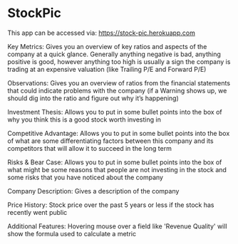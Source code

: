 # StockPic

This app can be accessed via: https://stock-pic.herokuapp.com

Key Metrics: Gives you an overview of key ratios and aspects of the company at a quick glance. Generally anything negative is bad, anything positive is good, 
however anything too high is usually a sign the company is trading at an expensive valuation (like Trailing P/E and Forward P/E)

Observations: Gives you an overview of ratios from the financial statements that could indicate problems with the company 
(if a Warning shows up, we should dig into the ratio and figure out why it’s happening)

Investment Thesis: Allows you to put in some bullet points into the box of why you think this is a good stock worth investing in

Competitive Advantage: Allows you to put in some bullet points into the box of what are some differentiating factors between this company 
and its competitors that will allow it to succeed in the long term

Risks & Bear Case: Allows you to put in some bullet points into the box of what might be some reasons that people are not investing in 
the stock and some risks that you have noticed about the company

Company Description: Gives a description of the company

Price History: Stock price over the past 5 years or less if the stock has recently went public

Additional Features: Hovering mouse over a field like 'Revenue Quality' will show the formula used to calculate a metric
